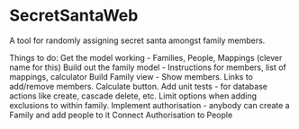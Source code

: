 # SecretSantaWeb
A tool for randomly assigning secret santa amongst family members.

Things to do:
Get the model working - Families, People, Mappings (clever name for this)
Build out the family model - Instructions for members, list of mappings, calculator
Build Family view - Show members. Links to add/remove members. Calculate button.
Add unit tests - for database actions like create, cascade delete, etc.
Limit options when adding exclusions to within family.
Implement authorisation - anybody can create a Family and add people to it
Connect Authorisation to People
